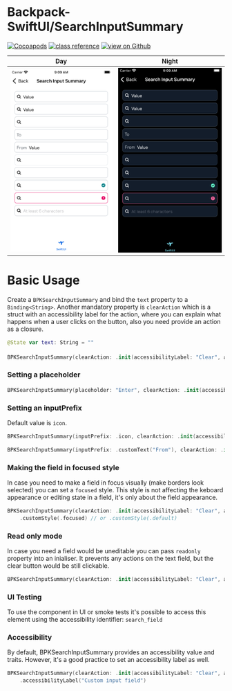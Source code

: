 #  Backpack-SwiftUI/SearchInputSummary

[![Cocoapods](https://img.shields.io/cocoapods/v/Backpack-SwiftUI.svg?style=flat)](hhttps://cocoapods.org/pods/Backpack-SwiftUI)
[![class reference](https://img.shields.io/badge/Class%20reference-iOS-blue)](https://backpack.github.io/ios/versions/latest/swiftui/Structs/BPKSearchInputSummary.html)
[![view on Github](https://img.shields.io/badge/Source%20code-GitHub-lightgrey)](https://github.com/Skyscanner/backpack-ios/tree/main/Backpack-SwiftUI/SearchInputSummary)

| Day | Night |
| --- | --- |
| <img src="https://raw.githubusercontent.com/Skyscanner/backpack-ios/main/screenshots/iPhone-swiftui_search-input-summary___default_lm.png" alt="" width="375" /> |<img src="https://raw.githubusercontent.com/Skyscanner/backpack-ios/main/screenshots/iPhone-swiftui_search-input-summary___default_dm.png" alt="" width="375" /> |

# Basic Usage

Create a `BPKSearchInputSummary` and bind the `text` property to a `Binding<String>`. Another mandatory property is `clearAction` which is a struct with an accessibility label for the action, where you can explain what happens when a user clicks on the button, also you need provide an action as a closure.

```swift
@State var text: String = ""

BPKSearchInputSummary(clearAction: .init(accessibilityLabel: "Clear", action: { $text = "" }), text: $text)
```

### Setting a placeholder

```swift
BPKSearchInputSummary(placeholder: "Enter", clearAction: .init(accessibilityLabel: "Clear", action: {}), .constant(""))
```

### Setting an inputPrefix
Default value is `icon`.

```swift
BPKSearchInputSummary(inputPrefix: .icon, clearAction: .init(accessibilityLabel: "Clear", action: {}), text: $text)
```

```swift
BPKSearchInputSummary(inputPrefix: .customText("From"), clearAction: .init(accessibilityLabel: "Clear", action: {}), text: $text)
```

### Making the field in focused style
In case you need to make a field in focus visually (make borders look selected) you can set a `focused` style. This style is not affecting the keboard appearance or editing state in a field, it's only about the field appearance.
    
```swift
BPKSearchInputSummary(clearAction: .init(accessibilityLabel: "Clear", action: {}), text: $text)
    .customStyle(.focused) // or .customStyle(.default)
```

### Read only mode
In case you need a field would be uneditable you can pass `readonly` property into an inialiser. It prevents any actions on the text field, but the clear button would be still clickable.

```swift
BPKSearchInputSummary(clearAction: .init(accessibilityLabel: "Clear", action: { $text = "" }), readonly: true, text: $text)
```

### UI Testing
To use the component in UI or smoke tests it's possible to access this element using the accessibility identifier: `search_field`

### Accessibility

By default, BPKSearchInputSummary provides an accessibility value and traits. However, it's a good practice to set an accessibility label as well.

```swift
BPKSearchInputSummary(clearAction: .init(accessibilityLabel: "Clear", action: { $text = "" }), text: $text)
    .accessibilityLabel("Custom input field")
```